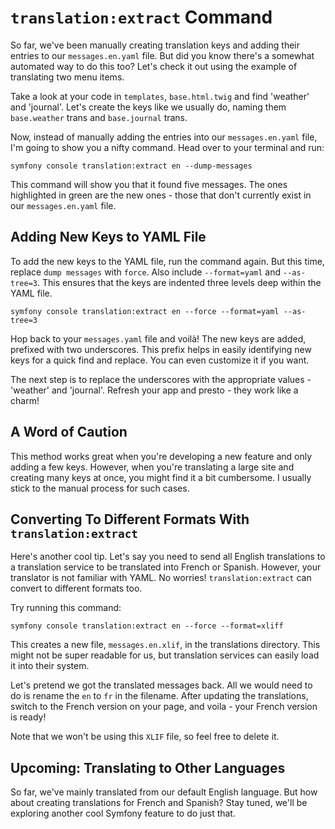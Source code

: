 # `translation:extract` Command

So far, we've been manually creating translation keys and adding their
entries to our `messages.en.yaml` file. But did you know there's a somewhat
automated way to do this too? Let's check it out using the example of
translating two menu items.

Take a look at your code in `templates`, `base.html.twig` and find
'weather' and 'journal'. Let's create the keys like we usually do, naming
them `base.weather` trans and `base.journal` trans.

Now, instead of manually adding the entries into our `messages.en.yaml`
file, I'm going to show you a nifty command. Head over to your terminal and
run:

```terminal
symfony console translation:extract en --dump-messages
```

This command will show you that it found five messages. The ones
highlighted in green are the new ones - those that don't currently exist in
our `messages.en.yaml` file.

## Adding New Keys to YAML File

To add the new keys to the YAML file, run the command again. But this time,
replace `dump messages` with `force`. Also include `--format=yaml` and
`--as-tree=3`. This ensures that the keys are indented three levels deep
within the YAML file.

```terminal
symfony console translation:extract en --force --format=yaml --as-tree=3
```

Hop back to your `messages.yaml` file and voilà! The new keys are added,
prefixed with two underscores. This prefix helps in easily identifying new
keys for a quick find and replace. You can even customize it if you want.

The next step is to replace the underscores with the appropriate values -
'weather' and 'journal'. Refresh your app and presto - they work like a
charm!

## A Word of Caution

This method works great when you're developing a new feature and only
adding a few keys. However, when you're translating a large site and
creating many keys at once, you might find it a bit cumbersome. I usually
stick to the manual process for such cases.

## Converting To Different Formats With `translation:extract`

Here's another cool tip. Let's say you need to send all English
translations to a translation service to be translated into French or
Spanish. However, your translator is not familiar with YAML. No worries!
`translation:extract` can convert to different formats too.

Try running this command:

```terminal
symfony console translation:extract en --force --format=xliff
```

This creates a new file, `messages.en.xlif`, in the translations directory.
This might not be super readable for us, but translation services can
easily load it into their system.

Let's pretend we got the translated messages back. All we would need to do
is rename the `en` to `fr` in the filename. After updating the
translations, switch to the French version on your page, and voila - your
French version is ready!

Note that we won't be using this `XLIF` file, so feel free to delete it.

## Upcoming: Translating to Other Languages

So far, we've mainly translated from our default English language. But how
about creating translations for French and Spanish? Stay tuned, we'll be
exploring another cool Symfony feature to do just that.
